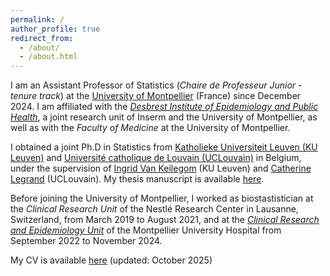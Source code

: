```yaml
---
permalink: /
author_profile: true
redirect_from: 
  - /about/
  - /about.html
---
```


I am an Assistant Professor of Statistics (*Chaire de Professeur Junior - tenure track*) at the [University of Montpellier](https://www.umontpellier.fr/en/) (France) since December 2024. I am affiliated with the *[Desbrest Institute of Epidemiology and Public Health](https://idesp.umontpellier.fr/en/accueil-english/)*, a joint research unit of Inserm and the University of Montpellier, as well as with the *Faculty of Medicine* at the University of Montpellier.

I obtained a joint Ph.D in Statistics from [Katholieke Universiteit Leuven (KU Leuven)](https://feb.kuleuven.be/research/decision-sciences-and-information-management/orstat/orstat) and [Université catholique de Louvain (UCLouvain)](https://www.uclouvain.be/en/research-institutes/lidam/isba) in Belgium, under the supervision of [Ingrid Van Keilegom](https://www.kuleuven.be/wieiswie/en/person/00062045) (KU Leuven) and [Catherine Legrand](https://perso.uclouvain.be/catherine.legrand/) (UCLouvain). My thesis manuscript is available [here](https://dial.uclouvain.be/pr/boreal/fr/object/boreal%3A208410/datastream/PDF_01/view).

Before joining the University of Montpellier, I worked as biostastistician at the *Clinical Research Unit* of the Nestlé Research Center in Lausanne, Switzerland, from March 2019 to August 2021, and at the *[Clinical Research and Epidemiology Unit](https://www.chu-montpellier.fr/fr/recherche-et-innovation/notre-organisation/structures-support/unite-de-recherche-clinique-et-epidemiologie-urce)* of the Montpellier University Hospital from September 2022 to November 2024.

My CV is available [here](/files/cv.pdf) (updated: October 2025)
